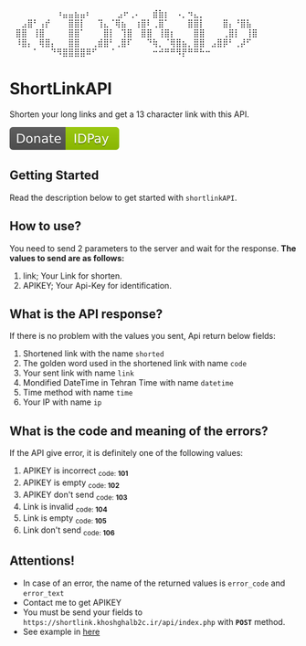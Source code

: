 ⠀⠀⠀⠀⠀⠀⠀⠀⠰⣤⣤⣦⣤⠆
⠀⠀⠀⠀⣠⠖⢀⠄⠀⠀⣾⣷⡆⠀⠠⡀⠲⣄⡀
⠀⠀⣠⣿⠃⢠⡞⠀⠀⠀⣿⣿⡇⠀⠀⢹⣄⠈⢿⣦
⠀⢰⣿⠇⢀⣿⠁⠀⠀⠀⣿⣿⡇⠀⠀⠀⣿⡄⠘⣿⣧
⠀⣿⣿⠀⢸⣿⠀⠀⠀⠀⣿⣿⠁⠀⠀⠀⣿⡇⠀⢹⣿
⠀⣿⣿⠀⢸⣿⡆⠀⠀⠀⣿⣿⠀⠀⠀⢀⣿⡇⠀⢸⣿
⠀⠸⣿⡄⠀⢿⣿⡄⠀⠀⣿⣿⠀⠀⢀⣾⣿⠃⢀⣿⠏
⠀⠀⠙⢷⡀⠈⢿⣿⣦⡀⣿⣿⠀⣠⣿⡿⠃⢀⡼⠋
⠀⠀⠀⠀⠁⠀⠀⠙⠻⣿⣿⣿⣿⠿⠋⠀⠀⠈
⠀⠀⠀⠀⠀⠀⠒⠚⠛⠛⠻⡟⠛⠛⠓⠒


# ShortLinkAPI
Shorten your long links and get a 13 character link with this API.

[![Donate](DonateIDPay.svg)](https://idpay.ir/khoshghalb2c/)
## Getting Started
Read the description below to get started with `shortlinkAPI`.

## How to use?
You need to send 2 parameters to the server and wait for the response.
**The values to send are as follows:**
1. link; Your Link for shorten.
2. APIKEY; Your Api-Key for identification.

## What is the API response?
If there is no problem with the values you sent, Api return below fields:
1. Shortened link with the name `shorted`
2. The golden word used in the shortened link with name `code`
3. Your sent link with name `link`
4. Mondified DateTime in Tehran Time with name `datetime`
5. Time method with name `time`
6. Your IP with name `ip`

## What is the code and meaning of the errors?
If the API give error, it is definitely one of the following values:
1. APIKEY is incorrect <sub>code: **101**</sub>
2. APIKEY is empty <sub>code: **102**</sub>
3. APIKEY don't send <sub>code: **103**</sub>
4. Link is invalid <sub>code: **104**</sub>
5. Link is empty <sub>code: **105**</sub>
6. Link don't send <sub>code: **106**</sub>

## Attentions!
- In case of an error, the name of the returned values is `error_code` and `error_text`
- Contact me to get APIKEY
- You must be send your fields to `https://shortlink.khoshghalb2c.ir/api/index.php` with **`POST`** method.
- See example in [here](example.html)
